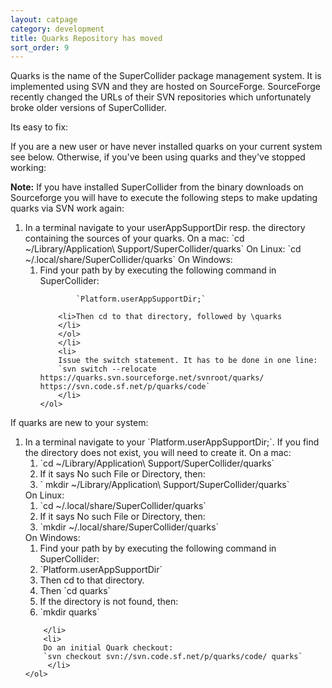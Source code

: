 ```yaml
---
layout: catpage
category: development
title: Quarks Repository has moved
sort_order: 9
---
```


Quarks is the name of the SuperCollider package management system. It is implemented using SVN and they are hosted on SourceForge.  SourceForge recently changed the URLs of their SVN repositories which unfortunately broke older versions of SuperCollider.

Its easy to fix:

If you are a new user or have never installed quarks on your current system see below. Otherwise, if you've been using quarks and they've stopped working:

<div><strong>Note:</strong> If you have installed SuperCollider from the binary downloads on Sourceforge you will have to execute the following steps to make updating quarks via SVN work again:
    <ol>
        <li>In a terminal navigate to your userAppSupportDir resp. the directory containing the sources of your quarks.
        On a mac:
        `cd ~/Library/Application\ Support/SuperCollider/quarks`
        On Linux:
        `cd ~/.local/share/SuperCollider/quarks`
        On Windows:
        <ol>
        <li>Find your path by by executing the following command in SuperCollider:
        
            `Platform.userAppSupportDir;`
        
        <li>Then cd to that directory, followed by \quarks
        </li>
        </ol>
        </li>
        <li>
        Issue the switch statement. It has to be done in one line: 
        `svn switch --relocate https://quarks.svn.sourceforge.net/svnroot/quarks/  https://svn.code.sf.net/p/quarks/code`
        </li>
    </ol>
</div>
<div>If quarks are new to your system:
   <ol>
        <li>In a terminal navigate to your `Platform.userAppSupportDir;`. If you find the directory does not exist, you will need to create it.
        On a mac:
        <ol>
        <li>
        `cd ~/Library/Application\ Support/SuperCollider/quarks`
        <li>If it says No such File or Directory, then:
        <li>
        ` mkdir ~/Library/Application\ Support/SuperCollider/quarks`
        </li></ol>
        On Linux:
        <ol>
        <li>
        `cd ~/.local/share/SuperCollider/quarks`
        <li>If it says No such File or Directory, then:
        <li>
        `mkdir ~/.local/share/SuperCollider/quarks`
        </li></ol>
        On Windows:
        <ol>
        <li>Find your path by by executing the following command in SuperCollider:
        <li>
        `Platform.userAppSupportDir`
        <li>Then cd to that directory.
        <li>Then
        `cd quarks`
        <li>If the directory is not found, then:
        <li>
        `mkdir quarks`
        </li></ol>
       
        </li>
        <li>
        Do an initial Quark checkout:
        `svn checkout svn://svn.code.sf.net/p/quarks/code/ quarks`
         </li>
    </ol>
</div>
       
